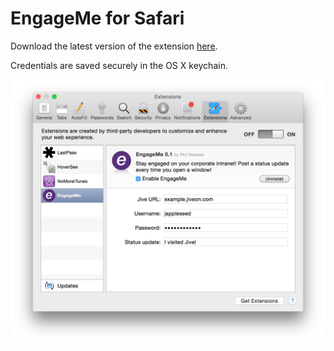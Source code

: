 EngageMe for Safari
===================

Download the latest version of the extension [here](https://github.com/philwebster/EngageMe/releases/download/0.1.2/EngageMe.safariextz).

Credentials are saved securely in the OS X keychain.

![Screenshot](screenshot.png "Safari preferences window")
